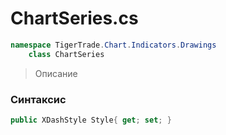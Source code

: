 
# ChartSeries.cs
```csharp
namespace TigerTrade.Chart.Indicators.Drawings  
    class ChartSeries
```

> Описание

### Синтаксис
```csharp
public XDashStyle Style{ get; set; }
```
